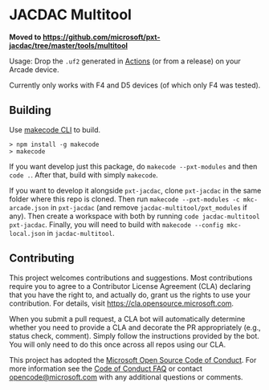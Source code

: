 # JACDAC Multitool

**Moved to https://github.com/microsoft/pxt-jacdac/tree/master/tools/multitool**

Usage: Drop the `.uf2` generated in [Actions](https://github.com/microsoft/jacdac-multitool/actions) (or from a release) on your Arcade device.

Currently only works with F4 and D5 devices (of which only F4 was tested).

## Building

Use [makecode CLI](https://www.npmjs.com/package/makecode) to build.

```
> npm install -g makecode
> makecode
```

If you want develop just this package, do `makecode --pxt-modules` and then `code .`.
After that, build with simply `makecode`.

If you want to develop it alongside `pxt-jacdac`, clone `pxt-jacdac` in the same folder where this repo is cloned.
Then run `makecode --pxt-modules -c mkc-arcade.json` in `pxt-jacdac` (and remove `jacdac-multitool/pxt_modules` if any).
Then create a workspace with both by running `code jacdac-multitool pxt-jacdac`.
Finally, you will need to build with `makecode --config mkc-local.json` in `jacdac-multitool`.


## Contributing

This project welcomes contributions and suggestions.  Most contributions require you to agree to a
Contributor License Agreement (CLA) declaring that you have the right to, and actually do, grant us
the rights to use your contribution. For details, visit https://cla.opensource.microsoft.com.

When you submit a pull request, a CLA bot will automatically determine whether you need to provide
a CLA and decorate the PR appropriately (e.g., status check, comment). Simply follow the instructions
provided by the bot. You will only need to do this once across all repos using our CLA.

This project has adopted the [Microsoft Open Source Code of Conduct](https://opensource.microsoft.com/codeofconduct/).
For more information see the [Code of Conduct FAQ](https://opensource.microsoft.com/codeofconduct/faq/) or
contact [opencode@microsoft.com](mailto:opencode@microsoft.com) with any additional questions or comments.

